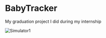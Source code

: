 # BabyTracker
 My graduation project I did during my internship

![Simulator1](https://github.com/user-attachments/assets/243c79ef-c5da-41da-a780-3d2b3335f81d)
